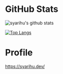 # GitHub Stats
![syarihu's github stats](https://github-readme-stats.vercel.app/api?username=syarihu&show_icons=true)

[![Top Langs](https://github-readme-stats.vercel.app/api/top-langs/?username=syarihu&layout=compact)](https://github.com/anuraghazra/github-readme-stats)

# Profile
https://syarihu.dev/


<!--
**syarihu/syarihu** is a ✨ _special_ ✨ repository because its `README.md` (this file) appears on your GitHub profile.

Here are some ideas to get you started:

- 🔭 I’m currently working on ...
- 🌱 I’m currently learning ...
- 👯 I’m looking to collaborate on ...
- 🤔 I’m looking for help with ...
- 💬 Ask me about ...
- 📫 How to reach me: ...
- 😄 Pronouns: ...
- ⚡ Fun fact: ...
-->
